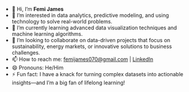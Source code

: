 - 👋 Hi, I’m **Femi James**  
- 👀 I’m interested in data analytics, predictive modeling, and using technology to solve real-world problems.  
- 🌱 I’m currently learning advanced data visualization techniques and machine learning algorithms.  
- 💞️ I’m looking to collaborate on data-driven projects that focus on sustainability, energy markets, or innovative solutions to business challenges.  
- 📫 How to reach me: [femijames070@gmail.com](mailto:femijames070@gmail.com) | [LinkedIn](https://www.linkedin.com/in/femijames070/)  
- 😄 Pronouns: He/Him  
- ⚡ Fun fact: I have a knack for turning complex datasets into actionable insights—and I’m a big fan of lifelong learning!  

<!---
FemiJames070/FemiJames070 is a ✨ special ✨ repository because its `README.md` (this file) appears on your GitHub profile.  
You can click the Preview link to take a look at your changes.  
--->
